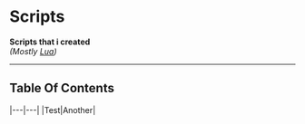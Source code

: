 # Scripts
**Scripts that i created<br>**
*(Mostly [Lua](https://www.lua.org))*
_________
## Table Of Contents
|---|---|
|Test|Another|
